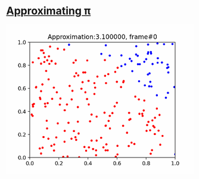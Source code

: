 # [Approximating π](https://alisonands.github.io/my_physics_notes/html/pi.html)
![asdf](animation.gif)
